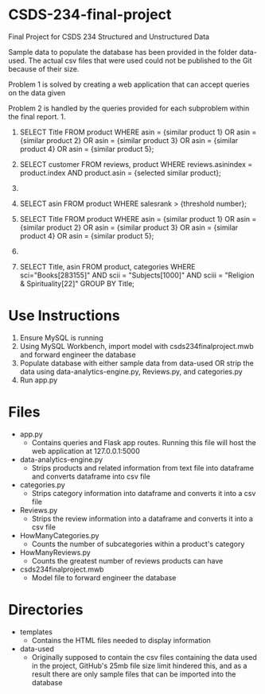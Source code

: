 # CSDS-234-final-project
Final Project for CSDS 234 Structured and Unstructured Data

Sample data to populate the database has been provided in the folder data-used.  The actual csv files that were used could not be published to the Git because of their size.

Problem 1 is solved by creating a web application that can accept queries on the data given

Problem 2 is handled by the queries provided for each subproblem within the final report.
1. 
  1. SELECT Title FROM product WHERE asin = {similar product 1} OR asin =
{similar product 2} OR asin = {similar product 3} OR asin = {similar product
4} OR asin = {similar product 5};
  2. SELECT customer FROM reviews, product WHERE reviews.asinindex =
product.index AND product.asin = {selected similar product};

2. 
  1. SELECT asin FROM product WHERE salesrank > {threshold number};
  2. SELECT Title FROM product WHERE asin = {similar product 1} OR asin =
{similar product 2} OR asin = {similar product 3} OR asin = {similar product
4} OR asin = {similar product 5};

3.
  1. SELECT Title, asin FROM product, categories WHERE
sci="Books[283155]" AND scii = "Subjects[1000]" AND sciii = "Religion &
Spirituality[22]" GROUP BY Title;

# Use Instructions
1. Ensure MySQL is running
2. Using MySQL Workbench, import model with csds234finalproject.mwb and forward engineer the database
3. Populate database with either sample data from data-used OR strip the data using data-analytics-engine.py, Reviews.py, and categories.py
4. Run app.py

# Files
- app.py
  - Contains queries and Flask app routes.  Running this file will host the web application at 127.0.0.1:5000
- data-analytics-engine.py
  - Strips products and related information from text file into dataframe and converts dataframe into csv file
- categories.py
  - Strips category information into dataframe and converts it into a csv file
- Reviews.py
  - Strips the review information into a dataframe and converts it into a csv file
- HowManyCategories.py
  - Counts the number of subcategories within a product's category
- HowManyReviews.py
  - Counts the greatest number of reviews products can have
- csds234finalproject.mwb
  - Model file to forward engineer the database

# Directories
- templates
   - Contains the HTML files needed to display information
- data-used
  - Originally supposed to contain the csv files containing the data used in the project, GitHub's 25mb file size limit hindered this, and as a result there are only sample files that can be imported into the database
